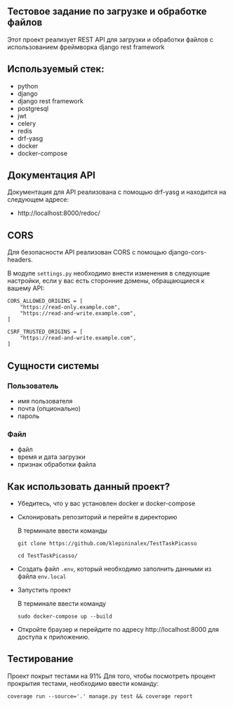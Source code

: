 ## Тестовое задание по загрузке и обработке файлов
Этот проект реализует REST API для загрузки и обработки файлов с использованием фреймворка django rest framework

## Используемый стек:
- python
- django
- django rest framework
- postgresql
- jwt
- celery
- redis
- drf-yasg
- docker
- docker-compose

## Документация API
Документация для API реализована с помощью drf-yasg и находится на следующем адресе:
* http://localhost:8000/redoc/

## CORS
Для безопасности API реализован CORS с помощью django-cors-headers. 

В модуле ``settings.py`` необходимо внести изменения в следующие настройки, если у вас есть сторонние домены, обращающиеся к вашему API:

```
CORS_ALLOWED_ORIGINS = [
    "https://read-only.example.com",
    "https://read-and-write.example.com",
]

CSRF_TRUSTED_ORIGINS = [
    "https://read-and-write.example.com",
]
```

## Сущности системы
### Пользователь
- имя пользователя
- почта (опционально)
- пароль
### Файл
- файл
- время и дата загрузки
- признак обработки файла

## Как использовать данный проект?
- Убедитесь, что у вас установлен docker и docker-compose
- Склонировать репозиторий и перейти в директорию
  
  В терминале ввести команды
  ```
  git clone https://github.com/klepininalex/TestTaskPicasso
  ```
  ```
  cd TestTaskPicasso/
  ```
- Создать файл ``.env``, который необходимо заполнить данными из файла ``env.local``
- Запустить проект
  
  В терминале ввести команду
  ```
  sudo docker-compose up --build
  ```
- Откройте браузер и перейдите по адресу http://localhost:8000 для доступа к приложению.

## Тестирование
Проект покрыт тестами на 91%
Для того, чтобы посмотреть процент прокрытия тестами, необходимо ввести команду:
```
coverage run --source='.' manage.py test && coverage report
```
